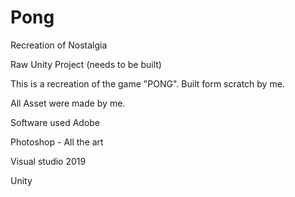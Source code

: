 # Pong
Recreation of Nostalgia

Raw Unity Project (needs to be built)

This is a recreation of the game "PONG". Built form scratch by me.

All Asset were made by me.

Software used Adobe

Photoshop - All the art 

Visual studio 2019 

Unity
